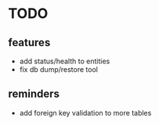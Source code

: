 # TODO
## features
* add status/health to entities
* fix db dump/restore tool

## reminders
* add foreign key validation to more tables

